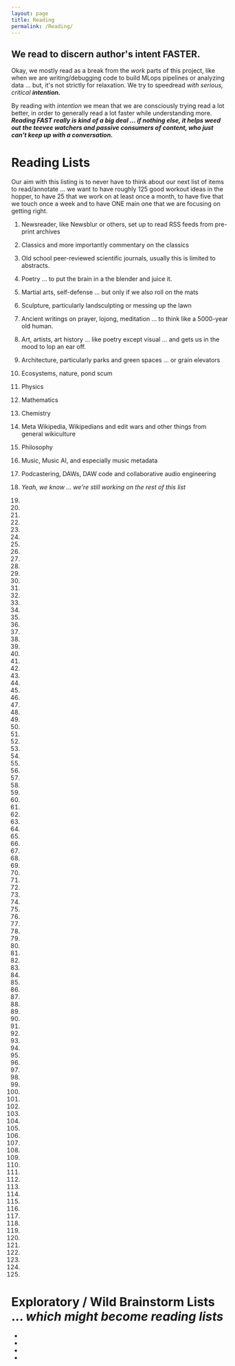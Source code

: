 ```yaml
---
layout: page
title: Reading
permalink: /Reading/
---
```



## We read to discern author's intent FASTER.

Okay, we mostly read as a break from the *work* parts of this project, like when we are writing/debugging code to build MLops pipelines or analyzing data ... but, it's not strictly for relaxation. We try to speedread *with serious, critical* ***intention.*** 

By reading with *intention* we mean that we are consciously trying read a lot better, in order to generally read a lot faster while understanding more. ***Reading FAST really is kind of a big deal ... if nothing else, it helps weed out the teevee watchers and passive consumers of content, who just can't keep up with a conversation.***


# Reading Lists

Our aim with this listing is to never have to think about our next list of items to read/annotate ... we want to have roughly 125 good workout ideas in the hopper, to have 25 that we work on at least once a month, to have five that we touch once a week and to have ONE main one that we are focusing on getting right.

1) Newsreader, like Newsblur or others, set up to read RSS feeds from pre-print archives

2) Classics and more importantly commentary on the classics

3) Old school peer-reviewed scientific journals, usually this is limited to abstracts.

4) Poetry ... to put the brain in a the blender and juice it.

5) Martial arts, self-defense ... but only if we also roll on the mats

6) Sculpture, particularly landsculpting or messing up the lawn

7) Ancient writings on prayer, lojong, meditation ... to think like a 5000-year old human. 

8) Art, artists, art history ... like poetry except visual ... and gets us in the mood to lop an ear off.

9) Architecture, particularly parks and green spaces ... or grain elevators

10) Ecosystems, nature, pond scum

11) Physics

12) Mathematics

13) Chemistry

14) Meta Wikipedia, Wikipedians and edit wars and other things from general wikiculture

15) Philosophy

16) Music, Music AI, and especially music metadata

17) Podcastering, DAWs, DAW code and collaborative audio engineering 

18) *Yeah, we know ... we're still working on the rest of this list*

19)

20)

21)

22) 

23)

24) 

25)

26)

27)

28)

29)

30)

31)

32) 

33)

34) 

35)

36)

37)

38)

39)

40)

41)

42) 

43)

44) 

45)

46)

47)

48)

49)

50)

51)

52) 

53)

54) 

55)

56)

57)

58)

59)

60)

61)

62) 

63)

64) 

65)

66)

67)

68)

69)

70)

71)

72) 

73)

74) 

75)

76)

77)

78)

79)

80)

81)

82) 

83)

84) 

85)

86)

87)

88)

89)

90)

91)

92) 

93)

94) 

95)

96)

97)

98)

99)

100)

101)

102) 

103)

104) 

105)

106)

107)

108)

109)

110)

111)

112) 

113)

114) 

115)

116)

117)

118)

119)

120)

121)

122)

123)

124)

125)

# Exploratory / Wild Brainstorm Lists ... *which might become reading lists*


* 

* 

* 

* 
